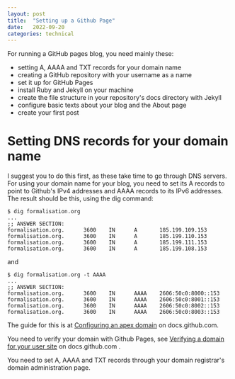```yaml
---
layout: post
title:  "Setting up a Github Page"
date:   2022-09-20 
categories: technical 
---
```


For running a GitHub pages blog, you need mainly these:

- setting A, AAAA and TXT records for your domain name
- creating a GitHub repository with your username as a name
- set it up for GitHub Pages
- install Ruby and Jekyll on your machine
- create the file structure in your repository's docs directory with Jekyll
- configure basic texts about your blog and the About page
- create your first post 

# Setting DNS records for your domain name

I suggest you to do this first, as these take time to go through DNS servers.
For using your domain name for your blog, you need to set its A records to point to Github's IPv4 addresses
and AAAA records to its IPv6 addresses. The result should be this, using the dig command:

```
$ dig formalisation.org
...
;; ANSWER SECTION:
formalisation.org.      3600    IN      A       185.199.109.153
formalisation.org.      3600    IN      A       185.199.110.153
formalisation.org.      3600    IN      A       185.199.111.153
formalisation.org.      3600    IN      A       185.199.108.153
```
and
```
$ dig formalisation.org -t AAAA
...
;; ANSWER SECTION:
formalisation.org.      3600    IN      AAAA    2606:50c0:8000::153
formalisation.org.      3600    IN      AAAA    2606:50c0:8001::153
formalisation.org.      3600    IN      AAAA    2606:50c0:8002::153
formalisation.org.      3600    IN      AAAA    2606:50c0:8003::153
```
The guide for this is at [Configuring an apex domain](https://docs.github.com/en/pages/configuring-a-custom-domain-for-your-github-pages-site/managing-a-custom-domain-for-your-github-pages-site#configuring-an-apex-domain) on docs.github.com.

You need to verify your domain with Github Pages, see [Verifying a domain for your user site](https://docs.github.com/en/pages/configuring-a-custom-domain-for-your-github-pages-site/verifying-your-custom-domain-for-github-pages#verifying-a-domain-for-your-user-site) on docs.github.com .

You need to set A, AAAA and TXT records through your domain registrar's domain administration page.

[jekyll-docs]: https://jekyllrb.com/docs/home
[jekyll-gh]:   https://github.com/jekyll/jekyll
[jekyll-talk]: https://talk.jekyllrb.com/
